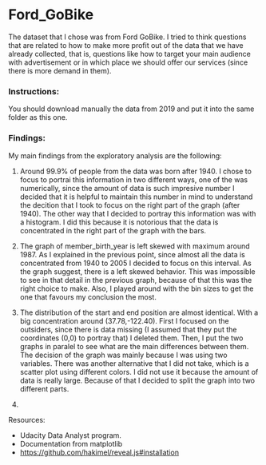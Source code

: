 # Ford_GoBike

The dataset that I chose was from Ford GoBike. I tried to think questions that are related to how to make more profit out of the data that we have already collected, that is, questions like how to target your main audience with advertisement or in which place we should offer our services (since there is more demand in them).

### Instructions:
You should download manually the data from 2019 and put it into the same folder as this one.

### Findings:

My main findings from the exploratory analysis are the following:

1) Around 99.9% of people from the data was born after 1940. I chose to focus to portrai this information in two different ways, one of the was numerically, since the amount of data is such impresive number I decided that it is helpful to maintain this number in mind to understand the decition that I took to focus on the right part of the graph (after 1940). The other way that I decided to portray this information was with a histogram. I did this because it is notorious that the data is concentrated in the right part of the graph with the bars.

2) The graph of member_birth_year is left skewed with maximum around 1987. As I explained in the previous point, since almost all the data is concentrated from 1940 to 2005 I decided to focus on this interval. As the graph suggest, there is a left skewed behavior. This was impossible to see in that detail in the previous graph, because of that this was the right choice to make. Also, I played around with the bin sizes to get the one that favours my conclusion the most.

3) The distribution of the start and end position are almost identical. With a big concentration around (37.78,-122.40). First I focused on the outsiders, since there is data missing (I assumed that they put the coordinates (0,0) to portray that) I deleted them. Then, I put the two graphs in paralel to see what are the main differences between them. The decision of the graph was mainly because I was using two variables. There was another alternative that I did not take, which is a scatter plot using different colors. I did not use it because the amount of data is really large. Because of that I decided to split the graph into two different parts.

4)

Resources:

- Udacity Data Analyst program.
- Documentation from matplotlib
- https://github.com/hakimel/reveal.js#installation
